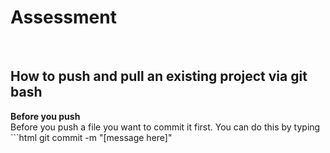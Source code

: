 # Assessment
<br/>
<h2>How to push and pull an existing project via git bash</h2>
<b>Before you push</b><br/>
Before you push a file you want to commit it first. You can do this by typing
<br/>
```html
git commit -m "[message here]"

```

